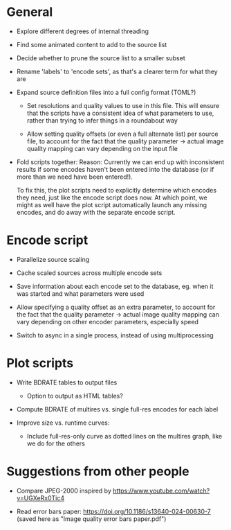 # General

* Explore different degrees of internal threading

* Find some animated content to add to the source list

* Decide whether to prune the source list to a smaller subset

* Rename 'labels' to 'encode sets', as that's a clearer term for what they are

* Expand source definition files into a full config format (TOML?)
  * Set resolutions and quality values to use in this file. This will ensure that
    the scripts have a consistent idea of what parameters to use, rather than
    trying to infer things in a roundabout way

  * Allow setting quality offsets (or even a full alternate list) per source file,
    to account for the fact that the quality parameter -> actual image quality mapping
    can vary depending on the input file

* Fold scripts together:
  Reason: Currently we can end up with inconsistent results if some encodes haven't been entered
  into the database (or if more than we need have been entered!).

  To fix this, the plot scripts need to explicitly determine which encodes they need, just like
  the encode script does now. At which point, we might as well have the plot script automatically
  launch any missing encodes, and do away with the separate encode script.

# Encode script

* Parallelize source scaling

* Cache scaled sources across multiple encode sets

* Save information about each encode set to the database, eg. when it was started and
  what parameters were used

* Allow specifying a quality offset as an extra parameter, to account for the fact that
  the quality parameter -> actual image quality mapping can vary depending on other encoder
  parameters, especially speed

* Switch to async in a single process, instead of using multiprocessing

# Plot scripts

* Write BDRATE tables to output files
  * Option to output as HTML tables?

* Compute BDRATE of multires vs. single full-res encodes for each label

* Improve size vs. runtime curves:
  * Include full-res-only curve as dotted lines on the multires graph, like we do for the others

# Suggestions from other people

* Compare JPEG-2000
  inspired by https://www.youtube.com/watch?v=UGXeRx0Tic4

* Read error bars paper: https://doi.org/10.1186/s13640-024-00630-7
  (saved here as "Image quality error bars paper.pdf")
